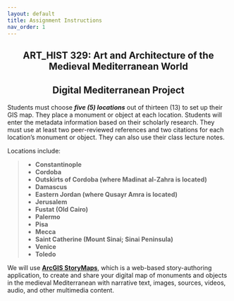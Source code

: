 ```yaml
---
layout: default
title: Assignment Instructions
nav_order: 1
---
```


<center>
<h2>ART_HIST 329: Art and Architecture of the Medieval Mediterranean World</h2>
<h2>Digital Mediterranean Project</h2>
</center>

Students must choose ***five (5) locations*** out of thirteen (13) to set up their GIS map. They place a monument or object at each location. Students will enter the metadata information based on their scholarly research. They must use at least two peer-reviewed references and two citations for each location’s monument or object. They can also use their class lecture notes. 

Locations include: 
> - **Constantinople**
> - **Cordoba**
> - **Outskirts of Cordoba (where Madinat al-Zahra is located)**
> - **Damascus**
> - **Eastern Jordan (where Qusayr Amra is located)**
> - **Jerusalem**
> - **Fustat (Old Cairo)**
> - **Palermo**
> - **Pisa**
> - **Mecca**
> - **Saint Catherine (Mount Sinai; Sinai Peninsula)**
> - **Venice**
> - **Toledo**

We will use **[ArcGIS StoryMaps](https://www.esri.com/en-us/arcgis/products/arcgis-storymaps/overview)**, which is a web-based story-authoring application, to create and share your digital map of monuments and objects in the medieval Mediterranean with narrative text, images, sources, videos, audio, and other multimedia content. 
